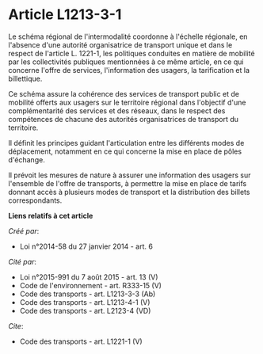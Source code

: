 # Article L1213-3-1

Le schéma régional de l'intermodalité coordonne à l'échelle régionale, en l'absence d'une autorité organisatrice de transport
unique et dans le respect de l'article L. 1221-1, les politiques conduites en matière de mobilité par les collectivités
publiques mentionnées à ce même article, en ce qui concerne l'offre de services, l'information des usagers, la tarification
et la billettique. 

Ce schéma assure la cohérence des services de transport public et de mobilité offerts aux usagers sur le territoire régional
dans l'objectif d'une complémentarité des services et des réseaux, dans le respect des compétences de chacune des autorités
organisatrices de transport du territoire. 

Il définit les principes guidant l'articulation entre les différents modes de déplacement, notamment en ce qui concerne la
mise en place de pôles d'échange. 

Il prévoit les mesures de nature à assurer une information des usagers sur l'ensemble de l'offre de transports, à permettre
la mise en place de tarifs donnant accès à plusieurs modes de transport et la distribution des billets correspondants.

**Liens relatifs à cet article**

_Créé par_:

  - Loi n°2014-58 du 27 janvier 2014 - art. 6

_Cité par_:

  - Loi n°2015-991 du 7 août 2015 - art. 13 (V)
  - Code de l'environnement - art. R333-15 (V)
  - Code des transports - art. L1213-3-3 (Ab)
  - Code des transports - art. L1213-4-1 (V)
  - Code des transports - art. L2123-4 (VD)

_Cite_:

  - Code des transports - art. L1221-1 (V)
